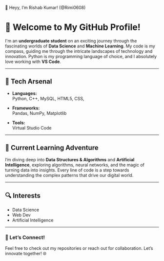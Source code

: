 👋 Heyy, I’m Rishab Kumar! (@Rimi0608)
# 🌟 Welcome to My GitHub Profile!  

I'm an **undergraduate student** on an exciting journey through the fascinating worlds of **Data Science** and **Machine Learning**. My code is my compass, guiding me through the intricate landscapes of technology and innovation. Python is my programming language of choice, and I absolutely love working with **VS Code**.  

---

## 🧠 Tech Arsenal  
- **Languages:**  
  Python, C++, MySQL, HTML5, CSS,   

- **Frameworks:**  
  Pandas, NumPy, Matplotlib  

- **Tools:**  
 Virtual Studio Code  

---

## 🌱 Current Learning Adventure  
I’m diving deep into **Data Structures & Algorithms** and **Artificial Intelligence**, exploring algorithms, neural networks, and the magic of turning data into insights.
Every line of code is a step towards understanding the complex patterns that drive our digital world.  

---

## 🔍 Interests  
- Data Science  
- Web Dev 
- Artificial Intelligence   

---

### 🚀 Let’s Connect!  
Feel free to check out my repositories or reach out for collaboration. Let’s innovate together! 🌐  
